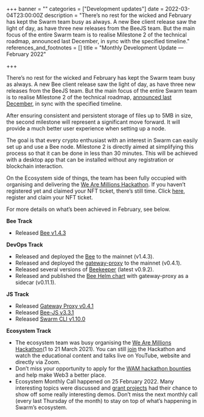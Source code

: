 +++
banner = ""
categories = ["Development updates"]
date = 2022-03-04T23:00:00Z
description = "There’s no rest for the wicked and February has kept the Swarm team busy as always. A new Bee client release saw the light of day, as have three new releases from the BeeJS team. But the main focus of the entire Swarm team is to realise Milestone 2 of the technical roadmap, announced last December, in sync with the specified timeline."
references_and_footnotes = []
title = "Monthly Development Update — February 2022"

+++

There’s no rest for the wicked and February has kept the Swarm team busy as always. A new Bee client release saw the light of day, as have three new releases from the BeeJS team. But the main focus of the entire Swarm team is to realise Milestone 2 of the technical roadmap, [announced last December](https://medium.com/ethereum-swarm/announcing-the-swarm-foundation-technical-milestones-e66bba8dc6b), in sync with the specified timeline.

After ensuring consistent and persistent storage of files up to 5MB in size, the second milestone will represent a significant move forward. It will provide a much better user experience when setting up a node.

The goal is that every crypto enthusiast with an interest in Swarm can easily set up and use a Bee node. Milestone 2 is directly aimed at simplifying this process so that it can be done in less than 30 minutes. This will be achieved with a desktop app that can be installed without any registration or blockchain interaction.

On the Ecosystem side of things, the team has been fully occupied with organising and delivering the [We Are Millions Hackathon](https://www.wearemillions.online/). If you haven’t registered yet and claimed your NFT ticket, there’s still time. Click [here](https://www.wearemillions.online/), register and claim your NFT ticket.

For more details on what’s been achieved in February, see below.

**Bee Track**

- Released [Bee v1.4.3](https://github.com/ethersphere/bee/releases/tag/v1.4.3)

**DevOps Track**

- Released and deployed the [Bee](https://github.com/ethersphere/bee) to the mainnet (v1.4.3).
- Released and deployed the [gateway-proxy](https://github.com/ethersphere/gateway-proxy) to the mainnet (v0.4.1).
- Released several versions of [Beekeeper](https://github.com/ethersphere/beekeeper) (latest v0.9.2).
- Released and published the [Bee Helm chart](https://github.com/ethersphere/helm/tree/master/charts/bee) with gateway-proxy as a sidecar (v0.11.1).

**JS Track**

- Released [Gateway Proxy v0.4.1](https://github.com/ethersphere/gateway-proxy)
- Released [Bee-JS v3.3.1](https://github.com/ethersphere/bee-js/releases/tag/v3.3.1)
- Released [Swarm CLI v1.10.0](https://github.com/ethersphere/swarm-cli/releases/tag/v1.10.0)

**Ecosystem Track**

- The ecosystem team was busy organising the [We Are Millions Hackathon](https://www.wearemillions.online/)(1 to 21 March 2021). You can still [join](https://www.wearemillions.online/) the Hackathon and watch the educational content and talks live on YouTube, website and directly via Zoom.
- Don’t miss your opportunity to apply for the [WAM hackathon bounties ](https://gitcoin.co/hackathon/millions?)and help make Web3 a better place.
- Ecosystem Monthly Call happened on 25 February 2022. Many interesting topics were discussed and [grant projects](https://www.ethswarm.org/ecosystem.html) had their chance to show off some really interesting demos. Don’t miss the next monthly call (every last Thursday of the month) to stay on top of what’s happening in Swarm’s ecosystem.
